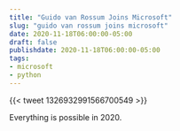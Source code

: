 ```yaml
---
title: "Guido van Rossum Joins Microsoft"
slug: "guido van rossum joins microsoft"
date: 2020-11-18T06:00:00-05:00
draft: false
publishdate: 2020-11-18T06:00:00-05:00
tags:
- microsoft
- python
---
```


{{< tweet 1326932991566700549 >}}

Everything is possible in 2020.
